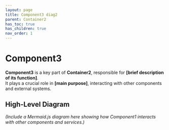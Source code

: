 ```yaml
---
layout: page
title: Component3 diag2
parent: Container2
has_toc: true
has_children: true
nav_order: 1
---
```


# Component3
**Component3** is a key part of **Container2**, responsible for **[brief description of its function]**.  
It plays a crucial role in **[main purpose]**, interacting with other components and external systems.

## **High-Level Diagram**
_(Include a Mermaid.js diagram here showing how Component1 interacts with other components and services.)_
